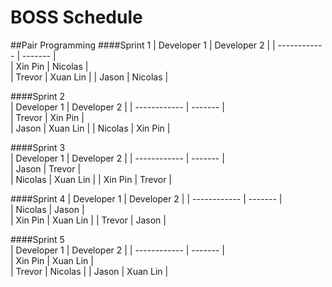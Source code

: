 # BOSS Schedule

##Pair Programming
####Sprint 1
| Developer 1  |   Developer 2 |
| ------------ |    -------    |  
|   Xin Pin    |    Nicolas    |  
|   Trevor     |    Xuan Lin   |
|   Jason      |    Nicolas    |

####Sprint 2                    
| Developer 1  |   Developer 2 |
| ------------ |    -------    |  
|   Trevor     |    Xin Pin    |  
|   Jason      |    Xuan Lin   |
|   Nicolas    |    Xin Pin    |

####Sprint 3          
| Developer 1  |   Developer 2 |
| ------------ |    -------    |  
|   Jason      |    Trevor     |  
|   Nicolas    |    Xuan Lin   |
|   Xin Pin    |    Trevor     |

####Sprint 4 
| Developer 1  |   Developer 2 |
| ------------ |    -------    |  
|   Nicolas    |    Jason      |  
|   Xin Pin    |    Xuan Lin   |
|   Trevor     |    Jason      |

####Sprint 5    
| Developer 1  |   Developer 2 |
| ------------ |    -------    |  
|   Xin Pin    |    Xuan Lin   |  
|   Trevor     |    Nicolas    |
|   Jason      |    Xuan Lin   |



